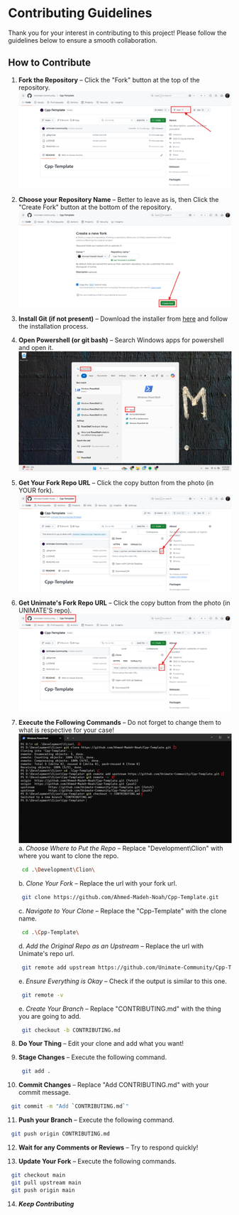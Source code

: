 # Contributing Guidelines

Thank you for your interest in contributing to this project! Please follow the guidelines below to ensure a smooth
collaboration.

## How to Contribute

1. **Fork the Repository** – Click the "Fork" button at the top of the repository.  
   ![Fork Repository](assets/fork-repo.png)

2. **Choose your Repository Name** – Better to leave as is, then Click the "Create Fork" button at the bottom of the
   repository.  
   ![Create Fork](assets/create-fork.png)

3. **Install Git (if not present)** – Download the installer from [here](https://gitforwindows.org/) and follow the
   installation process.

4. **Open Powershell (or git bash)** – Search Windows apps for powershell and open it.
   ![Open Powershell](assets/open-powershell.png)

5. **Get Your Fork Repo URL** – Click the copy button from the photo (in YOUR fork).
   ![Your repo url](assets/your-repo-url.png)

6. **Get Unimate's Fork Repo URL** – Click the copy button from the photo (in UNIMATE'S repo).
   ![Unimate's repo url](assets/unimate-repo-url.png)

7. **Execute the Following Commands** – Do not forget to change them to what is respective for your case!
   ![Set Local Clone](assets/set-local-repo.png)
   a. *Choose Where to Put the Repo* – Replace "Development\Clion" with where you want to clone the repo.
   ```sh
    cd .\Development\Clion\
   ```
   b. *Clone Your Fork* – Replace the url with your fork url.
   ```sh
    git clone https://github.com/Ahmed-Madeh-Noah/Cpp-Template.git
   ```
   c. *Navigate to Your Clone* – Replace the "Cpp-Template" with the clone name.
   ```sh
    cd .\Cpp-Template\
   ```
   d. *Add the Original Repo as an Upstream* – Replace the url with Unimate's repo url.
   ```sh
    git remote add upstream https://github.com/Unimate-Community/Cpp-Template.git
   ```
   e. *Ensure Everything is Okay* – Check if the output is similar to this one.
   ```sh
    git remote -v
   ```
   e. *Create Your Branch* – Replace "CONTRIBUTING.md" with the thing you are going to add.
   ```sh
    git checkout -b CONTRIBUTING.md
   ```

8. **Do Your Thing** – Edit your clone and add what you want!

9. **Stage Changes** – Execute the following command.
   ```sh
    git add .
   ```

10. **Commit Changes** – Replace "Add CONTRIBUTING.md" with your commit message.
   ```sh
    git commit -m "Add `CONTRIBUTING.md`"
   ```

11. **Push your Branch** – Execute the following command.
   ```sh
    git push origin CONTRIBUTING.md
   ```

12. **Wait for any Comments or Reviews** – Try to respond quickly!

13. **Update Your Fork**  – Execute the following commands.
   ```sh
    git checkout main
    git pull upstream main
    git push origin main
   ```

14. ***Keep Contributing***